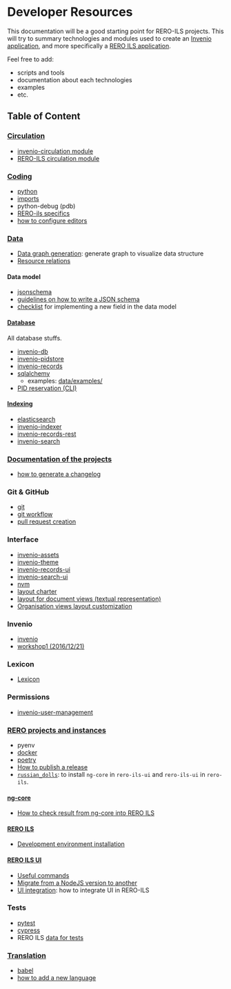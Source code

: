 # Developer Resources

This documentation will be a good starting point for RERO-ILS projects. This
will try to summary technologies and modules used to create an [Invenio
application][1], and more specifically a [RERO ILS application][2].

Feel free to add:

  * scripts and tools
  * documentation about each technologies
  * examples
  * etc.

[1]: https://invenio.readthedocs.io
[2]: https://github.com/rero/rero-ils

## Table of Content

### [Circulation](circulation/)

- [invenio-circulation module](circulation/invenio-circulation.md)
- [RERO-ILS circulation module](circulation/circulation-module.md)

### [Coding](coding/)

- [python](coding/python.md)
- [imports](coding/python-imports.md)
- python-debug (pdb)
- [RERO-ils specifics](coding/rero-ils-debug-specifics.md)
- [how to configure editors](coding/editor-configurations.md)

### [Data](data/README.md)

- [Data graph generation](data/data-graph-generation.md): generate graph to
  visualize data structure
- [Resource relations](data/resource-relations.md)

#### Data model

- [jsonschema](data/jsonschema.md)
- [guidelines on how to write a JSON schema](data/jsonschema.md#guidelines)
- [checklist](data-model-checklist.md) for implementing a new field in the
  data model


#### [Database](data/README.md#database)

All database stuffs.

- [invenio-db](data/invenio-db.md)
- [invenio-pidstore](data/invenio-pidstore.md)
- [invenio-records](data/invenio-records.md)
- [sqlalchemy](data/sqlalchemy.md)
    - examples: [data/examples/](data/examples/)
- [PID reservation (CLI)](data/pid-reservation.md)

#### [Indexing](data/README.md#indexing)

- [elasticsearch](data/elasticsearch.md)
- [invenio-indexer](data/invenio-indexer.md)
- [invenio-records-rest](data/invenio-records-rest.md)
- [invenio-search](data/invenio-search.md)

### [Documentation of the projects](documentation/README.md)

- [how to generate a changelog](documentation/generate-changelog.md)

### Git & GitHub

- [git](git-github/git.md)
- [git workflow](git-github/workflow.md)
- [pull request creation](git-github/pull-rquests.md)

### Interface

- [invenio-assets](interface/invenio-assets.md)
- [invenio-theme](interface/invenio-theme.md)
- [invenio-records-ui](interface/invenio-records-ui.md)
- [invenio-search-ui](interface/invenio-search-ui.md)
- [nvm](interface/nvm.md)
- [layout charter](interface/layout-charter.md)
- [layout for document views (textual
  representation)](interface/layout-document-views.md)
- [Organisation views layout
  customization](interface/org-layout-customization.md)

### Invenio

- [invenio](invenio/invenio.md)
- [workshop1 (2016/12/21)](invenio/workshop1.md)

### Lexicon

- [Lexicon](lexicon/lexicon.md)

### Permissions

- [invenio-user-management](permissions/invenio-user.md)

### [RERO projects and instances](rero-instances/README.md)

- pyenv
- [docker](rero-instances/docker.md)
- [poetry](rero-instances/poetry.md)
- [How to publish a release](rero-instances/release-publication.md)
- [`russian_dolls`][1]: to install `ng-core` in `rero-ils-ui` and `rero-ils-ui`
  in `rero-ils`.

[1]: https://github.com/rero/rero-ils/blob/dev/scripts/russian_dolls

#### [ng-core](rero-instances/README.md#ng-core)

- [How to check result from ng-core into RERO ILS](rero-instances/ng-core/ng-core-integration.md)

#### [RERO ILS](rero-instances/README.md#rero-ils)

- [Development environment installation](rero-instances/rero-ils/dev_installation.md)

#### [RERO ILS UI](rero-instances/README.md#rero-ils-ui)

- [Useful commands](rero-instances/useful-commands.md)
- [Migrate from a NodeJS version to another](interface/nvm.md#migration)
- [UI integration](rero-instances/rero-ils-ui/ui-integration.md):
  how to integrate UI in RERO-ILS

### Tests

- [pytest](tests/pytest.md)
- [cypress](tests/cypress.md)
- RERO ILS [data for tests](tests/data-for-tests.md)

### [Translation](translation/README.md)

- [babel](translations/babel.md)
- [how to add a new language](translation/add-language.md)
